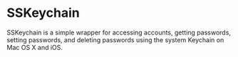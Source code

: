 # SSKeychain
SSKeychain is a simple wrapper for accessing accounts, getting passwords, setting passwords, and deleting passwords using the system Keychain on Mac OS X and iOS.
